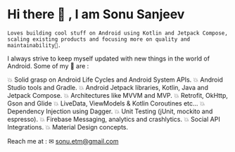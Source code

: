 # Hi there 👋 , I am Sonu Sanjeev

 `Loves building cool stuff on Android using Kotlin and Jetpack Compose, scaling existing products and focusing more on quality and maintainability🎯.` 

 I always strive to keep myself updated with new things in the world of Android. Some of my 💪 are :

💥 Solid grasp on Android Life Cycles and Android System APIs.
💥 Android Studio tools and Gradle.
💥 Android Jetpack libraries, Kotlin, Java and Jetpack Compose.
💥 Architectures like MVVM and MVP.
💥 Retrofit, OkHttp, Gson and Glide 
💥 LiveData, ViewModels & Kotlin Coroutines etc...
💥 Dependency Injection using Dagger.
💥 Unit Testing (jUnit, mockito and espresso).
💥 Firebase Messaging, analytics and crashlytics.
💥 Social API Integrations.
💥 Material Design concepts.

Reach me at : ✉ sonu.etm@gmail.com
